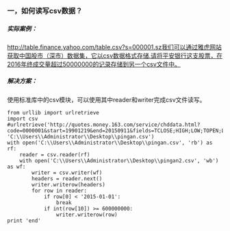 ### 一，如何读写csv数据？
##### 实际案例：
http://table.finance.yahoo.com/table.csv?s=000001.sz我们可以通过雅虎网站获取中国股市（深市）数据集，它以csv数据格式存储.请将平安银行这支股票，在2016年终成交量超过50000000的记录存储到另一个csv文件中。
##### 解决方案：
使用标准库中的csv模块，可以使用其中reader和writer完成csv文件读写。
```
from urllib import urlretrieve
import csv
#urlretrieve('http://quotes.money.163.com/service/chddata.html?code=0000001&start=19901219&end=20150911&fields=TCLOSE;HIGH;LOW;TOPEN;LCLOSE;CHG;PCHG;VOTURNOVER;VATURNOVER', 'C:\\Users\\Administrator\\Desktop\\pingan.csv')
with open('C:\\Users\\Administrator\\Desktop\\pingan.csv', 'rb') as rf:
	reader = csv.reader(rf)
	with open('C:\\Users\\Administrator\\Desktop\\pingan2.csv', 'wb') as wf:
		writer = csv.writer(wf)
		headers = reader.next()
		writer.writerow(headers)
		for row in reader:
			if row[0] < '2015-01-01':
				break
			if int(row[10]) >= 600000000:
				writer.writerow(row)
print 'end'
```
